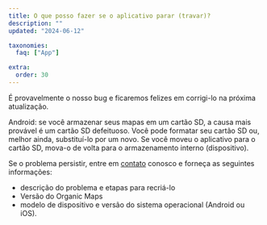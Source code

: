 ```yaml
---
title: O que posso fazer se o aplicativo parar (travar)?
description: ""
updated: "2024-06-12"

taxonomies:
  faq: ["App"]

extra:
  order: 30
---
```


É provavelmente o nosso bug e ficaremos felizes em corrigi-lo na próxima atualização.

Android: se você armazenar seus mapas em um cartão SD, a causa mais provável é um cartão SD defeituoso. Você pode formatar seu cartão SD ou, melhor ainda, substituí-lo por um novo. Se você moveu o aplicativo para o cartão SD, mova-o de volta para o armazenamento interno (dispositivo).

Se o problema persistir, entre em [contato](mailto:support@organicmaps.app) conosco e forneça as seguintes informações:

* descrição do problema e etapas para recriá-lo
* Versão do Organic Maps
* modelo de dispositivo e versão do sistema operacional (Android ou iOS).
